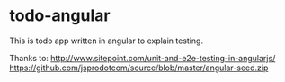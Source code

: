 todo-angular
============

This is todo app written in angular to explain testing.

Thanks to:
http://www.sitepoint.com/unit-and-e2e-testing-in-angularjs/
https://github.com/jsprodotcom/source/blob/master/angular-seed.zip 
